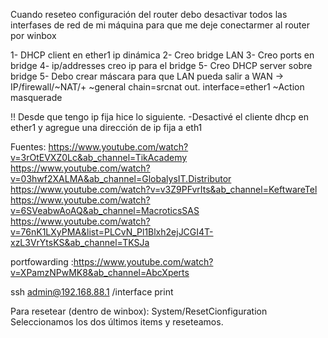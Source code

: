 Cuando reseteo configuración del router debo desactivar todos las interfases de red de  mi máquina para que me deje conectarmer al router por winbox


1- DHCP client en ether1 ip dinámica
2- Creo bridge LAN
3- Creo ports en bridge
4- ip/addresses creo ip para el bridge
5- Creo DHCP server sobre bridge
5- Debo crear máscara para que LAN pueda salir a WAN -> IP/firewall/~NAT/+ 
	~general chain=srcnat out. interface=ether1
	~Action masquerade

!! Desde que tengo ip fija hice lo siguiente.
-Desactivé el cliente dhcp en ether1 y agregue una dirección de ip fija a eth1

Fuentes:
https://www.youtube.com/watch?v=3rOtEVXZ0Lc&ab_channel=TikAcademy
https://www.youtube.com/watch?v=03hwf2XALMA&ab_channel=GlobalysIT.Distributor
https://www.youtube.com/watch?v=v3Z9PFvrIts&ab_channel=KeftwareTel
https://www.youtube.com/watch?v=6SVeabwAoAQ&ab_channel=MacroticsSAS
https://www.youtube.com/watch?v=76nK1LXyPMA&list=PLCvN_Pl1Blxh2ejJCGI4T-xzL3VrYtsKS&ab_channel=TKSJa

portfowarding :https://www.youtube.com/watch?v=XPamzNPwMK8&ab_channel=AbcXperts

ssh admin@192.168.88.1
	/interface print
	
	
Para resetear (dentro de winbox): 
	System/ResetCionfiguration
		Seleccionamos los dos últimos items y reseteamos.